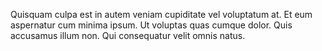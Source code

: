 Quisquam culpa est in autem veniam cupiditate vel voluptatum at. Et eum aspernatur cum minima ipsum. Ut voluptas quas cumque dolor. Quis accusamus illum non. Qui consequatur velit omnis natus.